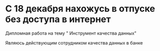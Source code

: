 # С 18 декабря нахожусь в отпуске без доступа в интернет

Дипломная работа на тему " Инструмент качества данных"

Являюсь действующим сотрудником качества данных в банке